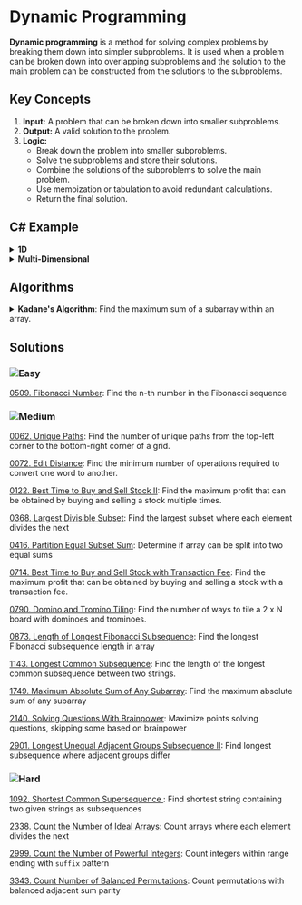 # Dynamic Programming

**Dynamic programming** is a method for solving complex problems by breaking them down into simpler subproblems. It is used when a problem can be broken down into overlapping subproblems and the solution to the main problem can be constructed from the solutions to the subproblems.

## Key Concepts

1. **Input:** A problem that can be broken down into smaller subproblems.
2. **Output:** A valid solution to the problem.
3. **Logic:**
   - Break down the problem into smaller subproblems.
   - Solve the subproblems and store their solutions.
   - Combine the solutions of the subproblems to solve the main problem.
   - Use memoization or tabulation to avoid redundant calculations.
   - Return the final solution.

## C# Example

<details>
<summary><strong>1D</strong></summary>

```csharp
public static int DynamicProgrammingAlgorithm(int[] nums)
{
    int n = nums.Length;
    int[] dp = new int[n];

    dp[0] = nums[0];
    dp[1] = Math.Max(nums[0], nums[1]);

    for (int i = 2; i < n; i++)
    {
        dp[i] = Math.Max(dp[i - 1], dp[i - 2] + nums[i]);
    }

    return dp[n - 1];
}
```
</details>

<details>
<summary><strong>Multi-Dimensional</strong></summary>

```csharp
public static int DynamicProgrammingAlgorithm(int[,] matrix)
{
    int n = matrix.GetLength(0); // Number of rows
    int m = matrix.GetLength(1); // Number of columns
    int[,] dp = new int[n, m];

    dp[0, 0] = matrix[0, 0]; // Initialize the first cell

    for (int i = 1; i < n; i++) // Initialize the first column
    {
        dp[i, 0] = dp[i - 1, 0] + matrix[i, 0];
    }

    for (int j = 1; j < m; j++) // Initialize the first row
    {
        dp[0, j] = dp[0, j - 1] + matrix[0, j];
    }

    for (int i = 1; i < n; i++) // Fill in the rest of the matrix
    {
        for (int j = 1; j < m; j++)
        {
            dp[i, j] = Math.Max(dp[i - 1, j], dp[i, j - 1]) + matrix[i, j];
        }
    }

    return dp[n - 1, m - 1];
}
```
```csharp
public class Solution {
    public int MaxPathSum(int[,] matrix) {
        int n = matrix.GetLength(0); // rows
        int m = matrix.GetLength(1); // columns
        int[,] dp = new int[n, m];
        
        // Initialize first cell
        dp[0,0] = matrix[0,0];
        
        // Fill first row
        for (int j = 1; j < m; j++) {
            dp[0,j] = dp[0,j-1] + matrix[0,j];
        }
        
        // Fill first column
        for (int i = 1; i < n; i++) {
            dp[i,0] = dp[i-1,0] + matrix[i,0];
        }
        
        // Fill rest of the dp table
        for (int i = 1; i < n; i++) {
            for (int j = 1; j < m; j++) {
                dp[i,j] = Math.Max(dp[i-1,j], dp[i,j-1]) + matrix[i,j];
            }
        }
        
        return dp[n-1,m-1];
    }
}
```
</details>

## Algorithms

<details>
<summary><strong>Kadane's Algorithm</strong>: Find the maximum sum of a subarray within an array.</summary>

```csharp
 public static int FindMaxSubarraySum(int[] arr)
 {
     if (arr == null || arr.Length == 0)
         return 0;
     
     int maxSoFar = arr[0];
     int maxEndingHere = arr[0];
     
     for (int i = 1; i < arr.Length; i++)
     {
         // Either extend the previous subarray or start a new one
         maxEndingHere = Math.Max(arr[i], maxEndingHere + arr[i]);
         // Update the maximum sum found so far
         maxSoFar = Math.Max(maxSoFar, maxEndingHere);
     }
     
     return maxSoFar;
 }
```
</details>

## Solutions

### ![Easy](https://img.shields.io/badge/Easy-46c6c2)

[0509. Fibonacci Number](/Dynamic%20Programming%2F0509.%20Fibonacci%20Number): Find the n-th number in the Fibonacci sequence

### ![Medium](https://img.shields.io/badge/Medium-fac31d)

[0062. Unique Paths](/Dynamic%20Programming%2F0062.%20Unique%20Paths): Find the number of unique paths from the top-left corner to the bottom-right corner of a grid.

[0072. Edit Distance](/Dynamic%20Programming%2F0072.%20Edit%20Distance): Find the minimum number of operations required to convert one word to another.

[0122. Best Time to Buy and Sell Stock II](/Dynamic%20Programming%2F0122.%20Best%20Time%20to%20Buy%20and%20Sell%20Stock%20II): Find the maximum profit that can be obtained by buying and selling a stock multiple times.

[0368. Largest Divisible Subset](/Dynamic%20Programming%2F0368.%20Largest%20Divisible%20Subset): Find the largest subset where each element divides the next

[0416. Partition Equal Subset Sum](/Dynamic%20Programming%2F0416.%20Partition%20Equal%20Subset%20Sum): Determine if array can be split into two equal sums

[0714. Best Time to Buy and Sell Stock with Transaction Fee](/Dynamic%20Programming%2F0714.%20Best%20Time%20to%20Buy%20and%20Sell%20Stock%20with%20Transaction%20Fee): Find the maximum profit that can be obtained by buying and selling a stock with a transaction fee.

[0790. Domino and Tromino Tiling](/Dynamic%20Programming%2F0790.%20Domino%20and%20Tromino%20Tiling): Find the number of ways to tile a 2 x N board with dominoes and trominoes.

[0873. Length of Longest Fibonacci Subsequence](/Dynamic%20Programming%2F0873.%20Length%20of%20Longest%20Fibonacci%20Subsequence): Find the longest Fibonacci subsequence length in array

[1143. Longest Common Subsequence](/Dynamic%20Programming%2F1143.%20Longest%20Common%20Subsequence): Find the length of the longest common subsequence between two strings.

[1749. Maximum Absolute Sum of Any Subarray](/Dynamic%20Programming%2F1749.%20Maximum%20Absolute%20Sum%20of%20Any%20Subarray): Find the maximum absolute sum of any subarray

[2140. Solving Questions With Brainpower](/Dynamic%20Programming%2F2140.%20Solving%20Questions%20With%20Brainpower): Maximize points solving questions, skipping some based on brainpower

[2901. Longest Unequal Adjacent Groups Subsequence II](/Dynamic%20Programming%2F2901.%20Longest%20Unequal%20Adjacent%20Groups%20Subsequence%20II): Find longest subsequence where adjacent groups differ

### ![Hard](https://img.shields.io/badge/Hard-f8615c)

[1092. Shortest Common Supersequence ](/Dynamic%20Programming%2F1092.%20Shortest%20Common%20Supersequence%20): Find shortest string containing two given strings as subsequences

[2338. Count the Number of Ideal Arrays](/Dynamic%20Programming%2F2338.%20Count%20the%20Number%20of%20Ideal%20Arrays): Count arrays where each element divides the next

[2999. Count the Number of Powerful Integers](/Dynamic%20Programming%2F2999.%20Count%20the%20Number%20of%20Powerful%20Integers): Count integers within range ending with `suffix` pattern

[3343. Count Number of Balanced Permutations](/Dynamic%20Programming%2F3343.%20Count%20Number%20of%20Balanced%20Permutations): Count permutations with balanced adjacent sum parity
